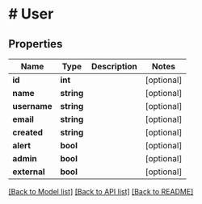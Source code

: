 # # User

## Properties

Name | Type | Description | Notes
------------ | ------------- | ------------- | -------------
**id** | **int** |  | [optional]
**name** | **string** |  | [optional]
**username** | **string** |  | [optional]
**email** | **string** |  | [optional]
**created** | **string** |  | [optional]
**alert** | **bool** |  | [optional]
**admin** | **bool** |  | [optional]
**external** | **bool** |  | [optional]

[[Back to Model list]](../../README.md#models) [[Back to API list]](../../README.md#endpoints) [[Back to README]](../../README.md)
